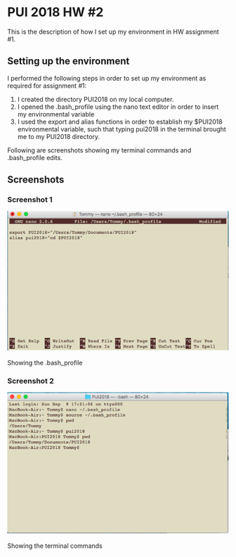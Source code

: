 # PUI 2018 HW #2
This is the description of how I set up my environment in HW assignment #1.

## Setting up the environment

I performed the following steps in order to set up my environment as required for assignment #1:

1. I created the directory PUI2018 on my local computer.
2. I opened the .bash_profile using the nano text editor in order to insert my environmental variable
3. I used the export and alias functions in order to establish my $PUI2018 environmental variable, such that typing pui2018 in the terminal brought me to my PUI2018 directory.

Following are screenshots showing my terminal commands and .bash_profile edits.

## Screenshots

### Screenshot 1
![Alt text](../HW1_ti582/Screenshots/Screenshot_1.png)
<br/><br/> Showing the .bash_profile

### Screenshot 2
![Alt text](../HW1_ti582/Screenshots/Screenshot_2.png)
<br/><br/> Showing the terminal commands
